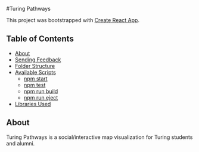 #Turing Pathways

This project was bootstrapped with [Create React App](https://github.com/facebookincubator/create-react-app).


## Table of Contents

- [About](#About)
- [Sending Feedback](#sending-feedback)
- [Folder Structure](#folder-structure)
- [Available Scripts](#available-scripts)
  - [npm start](#npm-start)
  - [npm test](#npm-test)
  - [npm run build](#npm-run-build)
  - [npm run eject](#npm-run-eject)
 - [Libraries Used](#libraries-used)


## About

Turing Pathways is a social/interactive map visualization for Turing students and alumni.
